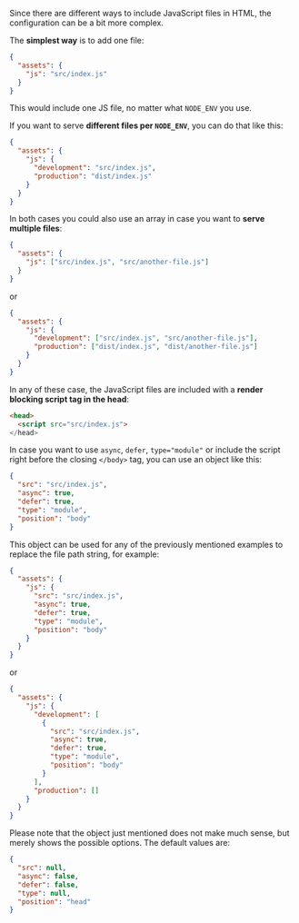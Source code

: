 Since there are different ways to include JavaScript files in HTML, the configuration can be a bit more complex.

The **simplest way** is to add one file:

```json
{
  "assets": {
    "js": "src/index.js"
  }
}
```

This would include one JS file, no matter what `NODE_ENV` you use.

If you want to serve **different files per `NODE_ENV`**, you can do that like this:

```json
{
  "assets": {
    "js": {
      "development": "src/index.js",
      "production": "dist/index.js"
    }
  }
}
```

In both cases you could also use an array in case you want to **serve multiple files**:

```json
{
  "assets": {
    "js": ["src/index.js", "src/another-file.js"]
  }
}
```

or

```json
{
  "assets": {
    "js": {
      "development": ["src/index.js", "src/another-file.js"],
      "production": ["dist/index.js", "dist/another-file.js"]
    }
  }
}
```

In any of these case, the JavaScript files are included with a **render blocking script tag in the head**:

```html
<head>
  <script src="src/index.js">
</head>
```

In case you want to use `async`, `defer`, `type="module"` or include the script right before the closing `</body>` tag, you can use an object like this:

```json
{
  "src": "src/index.js",
  "async": true,
  "defer": true,
  "type": "module",
  "position": "body"
}
```

This object can be used for any of the previously mentioned examples to replace the file path string, for example:

```json
{
  "assets": {
    "js": {
      "src": "src/index.js",
      "async": true,
      "defer": true,
      "type": "module",
      "position": "body"
    }
  }
}
```

or

```json
{
  "assets": {
    "js": {
      "development": [
        {
          "src": "src/index.js",
          "async": true,
          "defer": true,
          "type": "module",
          "position": "body"
        }
      ],
      "production": []
    }
  }
}
```

Please note that the object just mentioned does not make much sense, but merely shows the possible options. The default values are:

```json
{
  "src": null,
  "async": false,
  "defer": false,
  "type": null,
  "position": "head"
}
```
